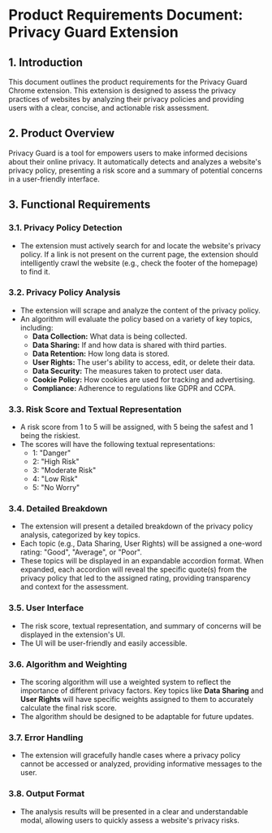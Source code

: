 # Product Requirements Document: Privacy Guard Extension

## 1. Introduction

This document outlines the product requirements for the Privacy Guard Chrome extension. This extension is designed to assess the privacy practices of websites by analyzing their privacy policies and providing users with a clear, concise, and actionable risk assessment.

## 2. Product Overview

Privacy Guard is a tool for empowers users to make informed decisions about their online privacy. It automatically detects and analyzes a website's privacy policy, presenting a risk score and a summary of potential concerns in a user-friendly interface.

## 3. Functional Requirements

### 3.1. Privacy Policy Detection
- The extension must actively search for and locate the website's privacy policy. If a link is not present on the current page, the extension should intelligently crawl the website (e.g., check the footer of the homepage) to find it.

### 3.2. Privacy Policy Analysis
- The extension will scrape and analyze the content of the privacy policy.
- An algorithm will evaluate the policy based on a variety of key topics, including:
  - **Data Collection:** What data is being collected.
  - **Data Sharing:** If and how data is shared with third parties.
  - **Data Retention:** How long data is stored.
  - **User Rights:** The user's ability to access, edit, or delete their data.
  - **Data Security:** The measures taken to protect user data.
  - **Cookie Policy:** How cookies are used for tracking and advertising.
  - **Compliance:** Adherence to regulations like GDPR and CCPA.

### 3.3. Risk Score and Textual Representation
- A risk score from 1 to 5 will be assigned, with 5 being the safest and 1 being the riskiest.
- The scores will have the following textual representations:
    - 1: "Danger"
    - 2: "High Risk"
    - 3: "Moderate Risk"
    - 4: "Low Risk"
    - 5: "No Worry"

### 3.4. Detailed Breakdown
- The extension will present a detailed breakdown of the privacy policy analysis, categorized by key topics.
- Each topic (e.g., Data Sharing, User Rights) will be assigned a one-word rating: "Good", "Average", or "Poor".
- These topics will be displayed in an expandable accordion format. When expanded, each accordion will reveal the specific quote(s) from the privacy policy that led to the assigned rating, providing transparency and context for the assessment.

### 3.5. User Interface
- The risk score, textual representation, and summary of concerns will be displayed in the extension's UI.
- The UI will be user-friendly and easily accessible.

### 3.6. Algorithm and Weighting
- The scoring algorithm will use a weighted system to reflect the importance of different privacy factors. Key topics like **Data Sharing** and **User Rights** will have specific weights assigned to them to accurately calculate the final risk score.
- The algorithm should be designed to be adaptable for future updates.

### 3.7. Error Handling
- The extension will gracefully handle cases where a privacy policy cannot be accessed or analyzed, providing informative messages to the user.

### 3.8. Output Format
- The analysis results will be presented in a clear and understandable modal, allowing users to quickly assess a website's privacy risks.
